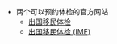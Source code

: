 

- 两个可以预约体检的官方网站
	- [出国移民体检](https://www.rcime.com/)
	- [出国移民体检 (IME)](https://www.prioritymedi.com/)
